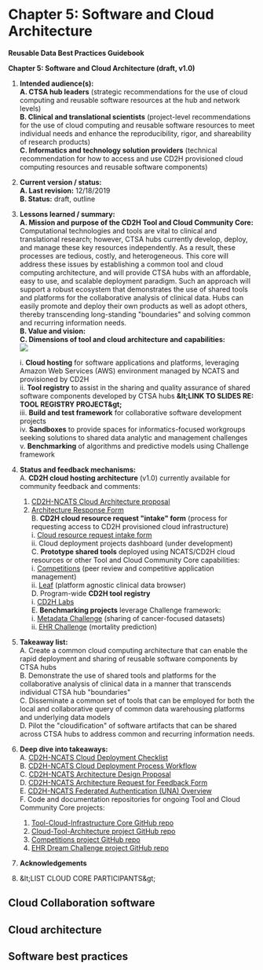 # Chapter 5: Software and Cloud Architecture

**Reusable Data Best Practices Guidebook**

**Chapter 5: Software and Cloud Architecture (draft, v1.0)**

1. **Intended audience(s):**  
  **A. CTSA hub leaders** (strategic recommendations for the use of cloud computing and reusable software resources at the hub and network levels)    
  **B. Clinical and translational scientists** (project-level recommendations for the use of cloud computing and reusable software resources to meet individual needs and enhance the reproducibility, rigor, and shareability of research products)  
  **C. Informatics and technology solution providers** (technical recommendation for how to access and use CD2H provisioned cloud computing resources and reusable software components)  
2. **Current version / status:**  
  **A. Last revision:** 12/18/2019  
  **B. Status:** draft, outline  
3.  **Lessons learned / summary:**  
  **A. Mission and purpose of the CD2H Tool and Cloud Community Core:** Computational technologies and tools are vital to clinical and translational research; however, CTSA hubs currently develop, deploy, and manage these key resources independently. As a result, these processes are tedious, costly, and heterogeneous. This core will address these issues by establishing a common tool and cloud computing architecture, and will provide CTSA hubs with an affordable, easy to use, and scalable deployment paradigm. Such an approach will support a robust ecosystem that demonstrates the use of shared tools and platforms for the collaborative analysis of clinical data. Hubs can easily promote and deploy their own products as well as adopt others, thereby transcending long-standing &quot;boundaries&quot; and solving common and recurring information needs.  
  **B. Value and vision:**  
  **C. Dimensions of tool and cloud architecture and capabilities:**  
  ![](https://github.com/data2health/reusable-data-best-practices/CloudDiagram.PNG)





    i. **Cloud hosting** for software applications and platforms, leveraging Amazon Web Services (AWS) environment managed by NCATS and provisioned by CD2H  
    ii. **Tool registry** to assist in the sharing and quality assurance of shared software components developed by CTSA hubs     **\&lt;LINK TO SLIDES RE: TOOL REGISTRY PROJECT\&gt;**  
    iii. **Build and test framework** for collaborative software development projects  
    iv. **Sandboxes** to provide spaces for informatics-focused workgroups seeking solutions to shared data analytic and management challenges  
    v. **Benchmarking** of algorithms and predictive models using Challenge framework  
4.  **Status and feedback mechanisms:**    
  A. **CD2H cloud hosting architecture** (v1.0) currently available for community feedback and comments:  
    1. [CD2H-NCATS Cloud Architecture proposal](https://docs.google.com/presentation/d/1O8C0Kj5AtX-69C0eY79zaftAQFPYAWAELAZ2Y7-vnnA/edit#slide=id.g5e2ce0d5ce_5_0)  
    2. [Architecture Response Form](https://docs.google.com/forms/d/e/1FAIpQLScVXPr_wPDVDdbxn4NXCOPVVXnN2rzfMjtrPle6DZjr2jPlIw/viewform?vc=0&amp;c=0&amp;w=1&amp;usp=mail_form_link)  
  B. **CD2H cloud resource request &quot;intake&quot; form** (process for requesting access to CD2H provisioned cloud infrastructure)  
    i.  [Cloud resource request intake form](https://forms.gle/YdZHUSR9NT2ktt1EA)  
    ii. Cloud deployment projects dashboard (under development)  
  C. **Prototype shared tools** deployed using NCATS/CD2H cloud resources or other Tool and Cloud Community Core capabilities:  
    i. [Competitions](http://competitions.cd2h.org/) (peer review and competitive application management)  
    ii. [Leaf](http://rit.uw.edu/leaf) (platform agnostic clinical data browser)  
  D. Program-wide **CD2H tool registry**  
    i.  [CD2H Labs](http://labs.cd2h.org/labs/)  
  E. **Benchmarking projects** leverage Challenge framework:  
    i. [Metadata Challenge](http://synapse.org/metadatachallenge) (sharing of cancer-focused datasets)  
    ii. [EHR Challenge](http://synapse.org/ehr_dream_challenge_mortality) (mortality prediction)        
5. **Takeaway list:**  
  A. Create a common cloud computing architecture that can enable the rapid deployment and sharing of reusable software components by CTSA hubs  
  B. Demonstrate the use of shared tools and platforms for the collaborative analysis of clinical data in a manner that transcends individual CTSA hub &quot;boundaries&quot;  
  C. Disseminate a common set of tools that can be employed for both the local and collaborative query of common data warehousing platforms and underlying data models  
  D. Pilot the &quot;cloudification&quot; of software artifacts that can be shared across CTSA hubs to address common and recurring information needs.  
6.  **Deep dive into takeaways:**  
  A. [CD2H-NCATS Cloud Deployment Checklist](https://docs.google.com/presentation/d/1rVAgHFmiKszxF-_VJLvY9JK91Lg3IjwAV8kM78qzuX4/edit?usp=sharing)  
  B. [CD2H-NCATS Cloud Deployment Process Workflow](https://docs.google.com/presentation/d/1GYGgSbglIuHxAd0qkYRXbcWL4g1jmB-N-gMlQoYQMIc/edit?usp=sharing)  
  C. [CD2H-NCATS Architecture Design Proposal](http://bit.ly/cd2h-cloud-rfc)  
  D. [CD2H-NCATS Architecture Request for Feedback Form](https://docs.google.com/forms/d/e/1FAIpQLScVXPr_wPDVDdbxn4NXCOPVVXnN2rzfMjtrPle6DZjr2jPlIw/viewform?vc=0&amp;c=0&amp;w=1&amp;usp=mail_form_link)  
  E. [CD2H-NCATS Federated Authentication (UNA) Overview](https://drive.google.com/open?id=1DclEZEwvEasCX0QfBeJZOTlRB0VYCoOQ)  
  F. Code and documentation repositories for ongoing Tool and Cloud Community Core projects:  
    1. [Tool-Cloud-Infrastructure Core GitHub repo](https://github.com/data2health/tools-cloud-infrastructure)  
    2. [Cloud-Tool-Architecture project GitHub repo](https://github.com/data2health/Cloud-Tool-Architecture)  
    3. [Competitions project GitHub repo](https://github.com/data2health/competitions-project)  
    4. [EHR Dream Challenge project GitHub repo](https://github.com/data2health/DREAM-Challenge)  
7.  **Acknowledgements**    
  1. \&lt;LIST CLOUD CORE PARTICIPANTS\&gt;  
## Cloud Collaboration software  
## Cloud architecture  
## Software best practices  
